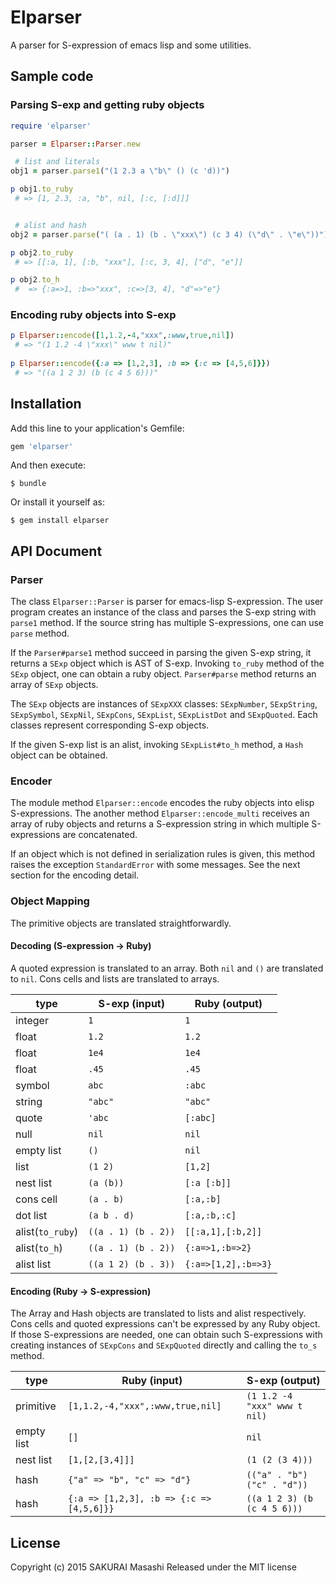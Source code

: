# Elparser

A parser for S-expression of emacs lisp and some utilities.

## Sample code

### Parsing S-exp and getting ruby objects

```ruby
require 'elparser'

parser = Elparser::Parser.new

 # list and literals
obj1 = parser.parse1("(1 2.3 a \"b\" () (c 'd))")

p obj1.to_ruby
 # => [1, 2.3, :a, "b", nil, [:c, [:d]]]


 # alist and hash
obj2 = parser.parse("( (a . 1) (b . \"xxx\") (c 3 4) (\"d\" . \"e\"))")

p obj2.to_ruby
 # => [[:a, 1], [:b, "xxx"], [:c, 3, 4], ["d", "e"]] 

p obj2.to_h
 #  => {:a=>1, :b=>"xxx", :c=>[3, 4], "d"=>"e"} 
```

### Encoding ruby objects into S-exp

```ruby
p Elparser::encode([1,1.2,-4,"xxx",:www,true,nil])
 # => "(1 1.2 -4 \"xxx\" www t nil)"
 
p Elparser::encode({:a => [1,2,3], :b => {:c => [4,5,6]}})
 # => "((a 1 2 3) (b (c 4 5 6)))"
```

## Installation

Add this line to your application's Gemfile:

```ruby
gem 'elparser'
```

And then execute:

    $ bundle

Or install it yourself as:

    $ gem install elparser


## API Document

### Parser

The class `Elparser::Parser` is parser for emacs-lisp S-expression.
The user program creates an instance of the class and parses the S-exp
string with `parse1` method. If the source string has multiple
S-expressions, one can use `parse` method.

If the `Parser#parse1` method succeed in parsing the given S-exp
string, it returns a `SExp` object which is AST of S-exp. Invoking
`to_ruby` method of the `SExp` object, one can obtain a ruby object.
`Parser#parse` method returns an array of `SExp` objects.

The `SExp` objects are instances of `SExpXXX` classes: `SExpNumber`,
`SExpString`, `SExpSymbol`, `SExpNil`, `SExpCons`, `SExpList`,
`SExpListDot` and `SExpQuoted`. Each classes represent corresponding
S-exp objects.

If the given S-exp list is an alist, invoking `SExpList#to_h` method,
a `Hash` object can be obtained.

### Encoder

The module method `Elparser::encode` encodes the ruby objects into
elisp S-expressions. The another method `Elparser::encode_multi`
receives an array of ruby objects and returns a S-expression string in
which multiple S-expressions are concatenated.

If an object which is not defined in serialization rules is given,
this method raises the exception `StandardError` with some messages.
See the next section for the encoding detail.

### Object Mapping

The primitive objects are translated straightforwardly.

#### Decoding (S-expression -> Ruby)

A quoted expression is translated to an array.
Both `nil` and `()` are translated to `nil`.
Cons cells and lists are translated to arrays.

| type             | S-exp (input)       | Ruby (output)       |
|------------------|---------------------|---------------------|
| integer          | `1`                 | `1`                 |
| float            | `1.2`               | `1.2`               |
| float            | `1e4`               | `1e4`               |
| float            | `.45`               | `.45`               |
| symbol           | `abc`               | `:abc`              |
| string           | `"abc"`             | `"abc"`             |
| quote            | `'abc`              | `[:abc]`            |
| null             | `nil`               | `nil`               |
| empty list       | `()`                | `nil`               |
| list             | `(1 2)`             | `[1,2]`             |
| nest list        | `(a (b))`           | `[:a [:b]]`         |
| cons cell        | `(a . b)`           | `[:a,:b]`           |
| dot list         | `(a b . d)`         | `[:a,:b,:c]`        |
| alist(`to_ruby`) | `((a . 1) (b . 2))` | `[[:a,1],[:b,2]]`   |
| alist(`to_h`)    | `((a . 1) (b . 2))` | `{:a=>1,:b=>2}`     |
| alist list       | `((a 1 2) (b . 3))` | `{:a=>[1,2],:b=>3}` |

#### Encoding (Ruby -> S-expression)

The Array and Hash objects are translated to lists and alist
respectively.  Cons cells and quoted expressions can't be expressed by
any Ruby object.  If those S-expressions are needed, one can obtain
such S-expressions with creating instances of `SExpCons` and
`SExpQuoted` directly and calling the `to_s` method.

| type       | Ruby (input)                             | S-exp (output)               |
|------------|------------------------------------------|------------------------------|
| primitive  | `[1,1.2,-4,"xxx",:www,true,nil]`         | `(1 1.2 -4 "xxx" www t nil)` |
| empty list | `[]`                                     | `nil`                        |
| nest list  | `[1,[2,[3,4]]]`                          | `(1 (2 (3 4)))`              |
| hash       | `{"a" => "b", "c" => "d"}`               | `(("a" . "b") ("c" . "d"))`  |
| hash       | `{:a => [1,2,3], :b => {:c => [4,5,6]}}` | `((a 1 2 3) (b (c 4 5 6)))`  |

## License

Copyright (c) 2015 SAKURAI Masashi
Released under the MIT license
